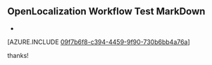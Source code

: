 ## OpenLocalization Workflow Test MarkDown
* 

[AZURE.INCLUDE [09f7b6f8-c394-4459-9f90-730b6bb4a76a](calleeMd1.md)]

 
thanks!